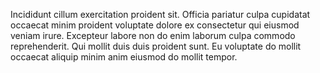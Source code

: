 

Incididunt cillum exercitation proident sit. Officia pariatur culpa cupidatat occaecat minim proident voluptate dolore ex consectetur qui eiusmod veniam irure. Excepteur labore non do enim laborum culpa commodo reprehenderit. Qui mollit duis duis proident sunt. Eu voluptate do mollit occaecat aliquip minim anim eiusmod do mollit tempor.